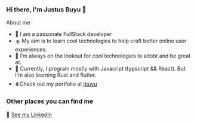 ### Hi there, I'm Justus Buyu 👋


About me

- 🎤 I am a passonate FullStack developer
- 🛸 My aim is to learn cool technologies to help craft better online user experiences.
- 🌋 I’m always on the lookout for cool technologies to adobt and be great at.
- 💬 Currently, I program mostly with Javacript (typscript && React). But I'm also learning Rust and flutter.
- ⛹️Check out my portfolio at [jbuyu](https://jbuyu.netlify.com/)

### Other places you can find me 


🐣 [See my LinkedIn](https://www.linkedin.com/in/jbuyu/)

<!-- 🐣 [See my LinkedIn](https://twitter.com/ishan02016) -->


###
